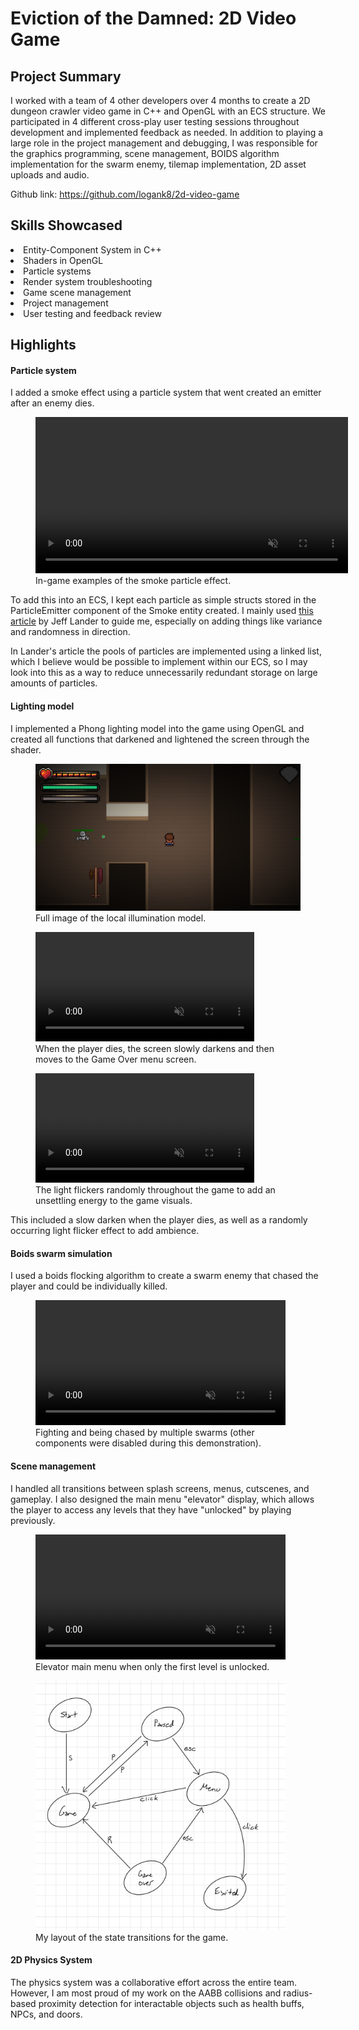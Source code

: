 <h1 :class="$style.header">Eviction of the Damned: 2D Video Game</h1>




Project Summary
 - 

I worked with a team of 4 other developers over 4 months to create a 2D dungeon crawler video game in C++ and OpenGL with an ECS structure. 
We participated in 4 different cross-play user testing sessions throughout development and implemented feedback as needed.
In addition to playing a large role in the project management and debugging, I was responsible for the graphics programming, scene management, 
BOIDS algorithm implementation for the swarm enemy, tilemap implementation, 2D asset uploads and audio.

Github link: https://github.com/logank8/2d-video-game


Skills Showcased
-
 
<li>Entity-Component System in C++</li>

<li>Shaders in OpenGL</li>

<li>Particle systems</li>

<li>Render system troubleshooting</li>

<li>Game scene management</li>

<li>Project management</li>

<li>User testing and feedback review</li>

Highlights
-



<h4 :class="$style.highlighthead">Particle system</h4>

I added a smoke effect using a particle system that went created an emitter after an enemy dies.

<figure>
  <video controls loop width="500" autoplay muted :class="$style.media">
    <source src="./media/eviction_game/particles.mp4" type="video/mp4">
  </video>
  <figcaption :class="$style.figcaption">In-game examples of the smoke particle effect.</figcaption>
</figure>

To add this into an ECS, I kept each particle as simple structs stored in the ParticleEmitter component of the Smoke entity created. I mainly used <a href="https://www.lri.fr/perso/~mbl/ENS/IG2/devoir2/files/docs/particles.pdf">this article</a> by Jeff Lander to guide me, especially on adding things like variance and randomness in direction. 

In Lander's article the pools of particles are implemented using a linked list, which I believe would be possible to implement within our ECS, so I may look into this as a way to reduce unnecessarily redundant storage on large amounts of particles.

<h4 :class="$style.highlighthead">Lighting model</h4>

I implemented a Phong lighting model into the game using OpenGL and created all functions that darkened and lightened the screen through the shader. 

<figure> 
  <img src="./media/eviction_game/game_lighting.png" width="500" :class="$style.media">
  <figcaption :class="$style.figcaption">Full image of the local illumination model.</figcaption>
</figure>

<figure>
  <video controls loop width="350" autoplay muted :class="$style.media">
    <source src="./media/eviction_game/death.mp4" type="video/mp4">
  </video>
  <figcaption :class="$style.figcaption">When the player dies, the screen slowly darkens and then moves to the Game Over menu screen.</figcaption>
</figure>

<figure>
  <video controls loop width="350" autoplay muted :class="$style.media">
    <source src="./media/eviction_game/light_flicker.mp4" type="video/mp4">
  </video>
  <figcaption :class="$style.figcaption">The light flickers randomly throughout the game to add an unsettling energy to the game visuals.</figcaption>
</figure>


This included a slow darken when the player dies, as well as a randomly occurring light flicker effect to add ambience.

<h4 :class="$style.highlighthead">Boids swarm simulation</h4>

I used a boids flocking algorithm to create a swarm enemy that chased the player and could be individually killed.

<figure>
  <video controls loop width="400" autoplay muted :class="$style.media">
    <source src="./media/eviction_game/boids.mp4" type="video/mp4">
  </video>
  <figcaption :class="$style.figcaption">Fighting and being chased by multiple swarms (other components were disabled during this demonstration).</figcaption>
</figure>

<h4 :class="$style.highlighthead">Scene management</h4>

I handled all transitions between splash screens, menus, cutscenes, and gameplay. I also designed the main menu "elevator" display, which allows the player to access any levels that they have "unlocked" by playing previously.

<figure>
  <video controls loop width="400" autoplay muted :class="$style.media">
    <source src="./media/eviction_game/elevator.mp4" type="video/mp4">
  </video>
  <figcaption :class="$style.figcaption">Elevator main menu when only the first level is unlocked.</figcaption>
</figure>

<figure> 
  <img src="./media/eviction_game/statemap.png" width="400" :class="$style.media">
  <figcaption :class="$style.figcaption">My layout of the state transitions for the game.</figcaption>
</figure>



<h4 :class="$style.highlighthead">2D Physics System</h4>

The physics system was a collaborative effort across the entire team. However, I am most proud of my work on the AABB collisions and radius-based proximity detection for interactable objects such as health buffs, NPCs, and doors.

<style module>
.header {
  padding-left: 10%
}

.highlighthead {
  text-decoration: underline
}

.figcaption {
  font-size: 12px !important;
}

.media {
  border: 5px solid rgb(38, 27, 27);
  border-radius: 3px;
}

</style>
